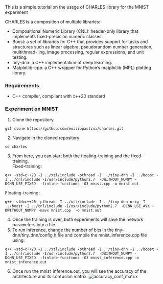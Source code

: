 This is a simple tutorial on the usage of CHARLES library for the MNIST experiment

CHARLES is a composition of multiple libraries:
* Compositional Numeric Library (CNL): header-only library that implements fixed-precision numeric classes.
* Boost: a set of libraries for C++ that provides support for tasks and structures such as linear algebra, pseudorandom number generation, multithread- ing, image processing, regular expressions, and unit testing.
* tiny-dnn: a C++ implementation of deep learning.
* Matplotlib-cpp: a C++ wrapper for Python’s matplotlib (MPL) plotting library.

### Requirements: 
* C++ compiler, compliant with c++20 standard

### Experiment on MNIST
1) Clone the repository
```
git clone https://github.com/emiliopaolini/charles.git
```
2) Navigate in the cloned repository
```
cd charles
```
3) From here, you can start both the floating-training and the fixed-training.<br />
Fixed-training:
```
g++ -std=c++20 -I ../xtl/include -pthread -I ../tiny-dnn -I ../boost -I ../cnl/include -I/usr/include/python2.7  -DWITHOUT_NUMPY -DCNN_USE_FIXED  -finline-functions -O3 mnist.cpp -o mnist.out
```
Floating-training:
```
g++ -std=c++20 -pthread -I ../xtl/include -I ../tiny-dnn-orig -I ../boost -I ../cnl/include -I/usr/include/python2.7  -DCNN_USE_AVX -DWITHOUT_NUMPY -mavx mnist.cpp  -o mnist.out
```
4) Once the training is over, both experiments will save the network parameters into a file. 
5) To run inference, change the number of bits in the tiny-dnn/tiny_dnn/config.h file and compile the mnist_inference.cpp file using:
```
g++ -std=c++20 -I ../xtl/include -pthread -I ../tiny-dnn -I ../boost -I ../cnl/include -I/usr/include/python2.7  -DWITHOUT_NUMPY -DCNN_USE_FIXED  -finline-functions -O3 mnist_inference.cpp -o mnist_inference.out
```
6) Once run the mnist_inference.out, you will see the accuracy of the architecture and its confusion matrix:
![accuracy_conf_matrix]([http://url/to/img.png](https://github.com/emiliopaolini/charles/blob/main/mnist/sample_result.png))
